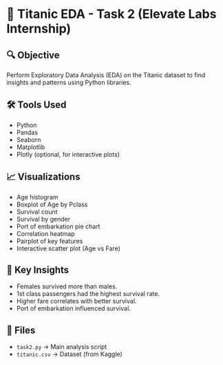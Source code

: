 # 🧠 Titanic EDA - Task 2 (Elevate Labs Internship)

## 🔍 Objective
Perform Exploratory Data Analysis (EDA) on the Titanic dataset to find insights and patterns using Python libraries.

## 🛠 Tools Used
- Python
- Pandas
- Seaborn
- Matplotlib
- Plotly (optional, for interactive plots)

## 📈 Visualizations
- Age histogram
- Boxplot of Age by Pclass
- Survival count
- Survival by gender
- Port of embarkation pie chart
- Correlation heatmap
- Pairplot of key features
- Interactive scatter plot (Age vs Fare)

## 📌 Key Insights
- Females survived more than males.
- 1st class passengers had the highest survival rate.
- Higher fare correlates with better survival.
- Port of embarkation influenced survival.

## 📂 Files
- `task2.py` → Main analysis script
- `titanic.csv` → Dataset (from Kaggle)
